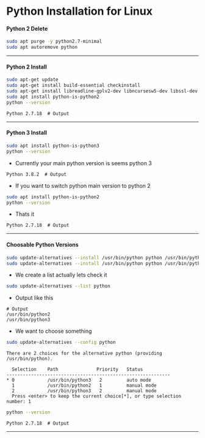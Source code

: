 # Python Installation for Linux

#### Python 2 Delete
```bash
sudo apt purge -y python2.7-minimal
sudo apt autoremove python
```
---
#### Python 2 Install
```bash
sudo apt-get update
sudo apt-get install build-essential checkinstall
sudo apt-get install libreadline-gplv2-dev libncursesw5-dev libssl-dev libsqlite3-dev tk-dev libgdbm-dev libc6-dev libbz2-dev
sudo apt install python-is-python2
python --version
```
```
Python 2.7.18  # Output
```
---
#### Python 3 Install
```bash
sudo apt install python-is-python3
python --version
```
- Currently your main python version is seems python 3
```
Python 3.8.2  # Output
```
- If you want to switch python main version to python 2
```bash
sudo apt install python-is-python2
python --version
```
- Thats it
```
Python 2.7.18  # Output
```
---
#### Choosable Python Versions
```bash
sudo update-alternatives --install /usr/bin/python python /usr/bin/python2 1
sudo update-alternatives --install /usr/bin/python python /usr/bin/python3 2
```
- We create a list actually lets check it
```bash
sudo update-alternatives --list python
```
- Output like this
```
# Output
/usr/bin/python2
/usr/bin/python3
```

- We want to choose something
```bash
sudo update-alternatives --config python
```
```
There are 2 choices for the alternative python (providing /usr/bin/python).

  Selection    Path              Priority   Status
------------------------------------------------------------
* 0            /usr/bin/python3   2         auto mode
  1            /usr/bin/python2   1         manual mode
  2            /usr/bin/python3   2         manual mode
  Press <enter> to keep the current choice[*], or type selection number: 1
```
```bash
python --version
```

```
Python 2.7.18  # Output
```
---
